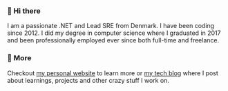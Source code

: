 ### 👋 Hi there
I am a passionate .NET and Lead SRE from Denmark. I have been coding since 2012. I did my degree in computer science where I graduated in 2017 and been professionally employed ever since both full-time and freelance.

### 🔗 More
Checkout [my personal website](https://nielsschmidt.dev/) to learn more or [my tech blog](https://itniels.com/) where I post about learnings, projects and other crazy stuff I work on.



<!--
**itniels/itniels** is a ✨ _special_ ✨ repository because its `README.md` (this file) appears on your GitHub profile.

Here are some ideas to get you started:

- 🔭 I’m currently working on ...
- 🌱 I’m currently learning ...
- 👯 I’m looking to collaborate on ...
- 🤔 I’m looking for help with ...
- 💬 Ask me about ...
- 📫 How to reach me: ...
- 😄 Pronouns: ...
- ⚡ Fun fact: ...
-->
